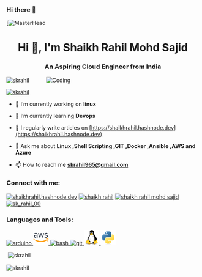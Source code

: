 ### Hi there 👋
[![MasterHead](https://media2.giphy.com/media/Riu2QxvmfrvzRUs6Rv/giphy.gif?cid=ecf05e47y6wru75hcxdifxc8jldfyn89576sz0cc5r6cq930&ep=v1_gifs_related&rid=giphy.gif&ct=g)
<h1 align="center">Hi 👋, I'm Shaikh Rahil Mohd Sajid</h1>
<h3 align="center">An Aspiring Cloud Engineer from India</h3>
<img align="right" alt="Coding" width="400" src="https://akumengroup.com/wp-content/uploads/2020/02/Animation-1.gif">
<p align="left"> <img src="https://komarev.com/ghpvc/?username=skrahil&label=Profile%20views&color=0e75b6&style=flat" alt="skrahil" /> </p>

<p align="left"> <a href="https://github.com/ryo-ma/github-profile-trophy"><img src="https://github-profile-trophy.vercel.app/?username=skrahil" alt="skrahil" /></a> </p>

- 🔭 I’m currently working on **linux**

- 🌱 I’m currently learning **Devops**

- 📝 I regularly write articles on [https://shaikhrahil.hashnode.dev](https://shaikhrahil.hashnode.dev)

- 💬 Ask me about **Linux ,Shell Scripting ,GIT ,Docker ,Ansible ,AWS and Azure**

- 📫 How to reach me **skrahil965@gmail.com**

<h3 align="left">Connect with me:</h3>
<p align="left">
<a href="https://dev.to/shaikhrahil.hashnode.dev" target="blank"><img align="center" src="https://raw.githubusercontent.com/rahuldkjain/github-profile-readme-generator/master/src/images/icons/Social/devto.svg" alt="shaikhrahil.hashnode.dev" height="30" width="40" /></a>
<a href="https://twitter.com/shaikh rahil" target="blank"><img align="center" src="https://raw.githubusercontent.com/rahuldkjain/github-profile-readme-generator/master/src/images/icons/Social/twitter.svg" alt="shaikh rahil" height="30" width="40" /></a>
<a href="https://linkedin.com/in/shaikh rahil mohd sajid" target="blank"><img align="center" src="https://raw.githubusercontent.com/rahuldkjain/github-profile-readme-generator/master/src/images/icons/Social/linked-in-alt.svg" alt="shaikh rahil mohd sajid" height="30" width="40" /></a>
<a href="https://instagram.com/sk_rahil_00" target="blank"><img align="center" src="https://raw.githubusercontent.com/rahuldkjain/github-profile-readme-generator/master/src/images/icons/Social/instagram.svg" alt="sk_rahil_00" height="30" width="40" /></a>
</p>

<h3 align="left">Languages and Tools:</h3>
<p align="left"> <a href="https://www.arduino.cc/" target="_blank" rel="noreferrer"> <img src="https://cdn.worldvectorlogo.com/logos/arduino-1.svg" alt="arduino" width="40" height="40"/> </a> <a href="https://aws.amazon.com" target="_blank" rel="noreferrer"> <img src="https://raw.githubusercontent.com/devicons/devicon/master/icons/amazonwebservices/amazonwebservices-original-wordmark.svg" alt="aws" width="40" height="40"/> </a> <a href="https://www.gnu.org/software/bash/" target="_blank" rel="noreferrer"> <img src="https://www.vectorlogo.zone/logos/gnu_bash/gnu_bash-icon.svg" alt="bash" width="40" height="40"/> </a> <a href="https://git-scm.com/" target="_blank" rel="noreferrer"> <img src="https://www.vectorlogo.zone/logos/git-scm/git-scm-icon.svg" alt="git" width="40" height="40"/> </a> <a href="https://www.linux.org/" target="_blank" rel="noreferrer"> <img src="https://raw.githubusercontent.com/devicons/devicon/master/icons/linux/linux-original.svg" alt="linux" width="40" height="40"/> </a> <a href="https://www.python.org" target="_blank" rel="noreferrer"> <img src="https://raw.githubusercontent.com/devicons/devicon/master/icons/python/python-original.svg" alt="python" width="40" height="40"/> </a> </p>

<p>&nbsp;<img align="center" src="https://github-readme-stats.vercel.app/api?username=skrahil&show_icons=true&locale=en" alt="skrahil" /></p>

<p><img align="center" src="https://github-readme-streak-stats.herokuapp.com/?user=skrahil&" alt="skrahil" /></p>

<!--
**skrahil/skrahil** is a ✨ _special_ ✨ repository because its `README.md` (this file) appears on your GitHub profile.

Here are some ideas to get you started:

- 🔭 I’m currently working on ...
- 🌱 I’m currently learning ...
- 👯 I’m looking to collaborate on ...
- 🤔 I’m looking for help with ...
- 💬 Ask me about ...
- 📫 How to reach me: ...
- 😄 Pronouns: ...
- ⚡ Fun fact: ...
-->
